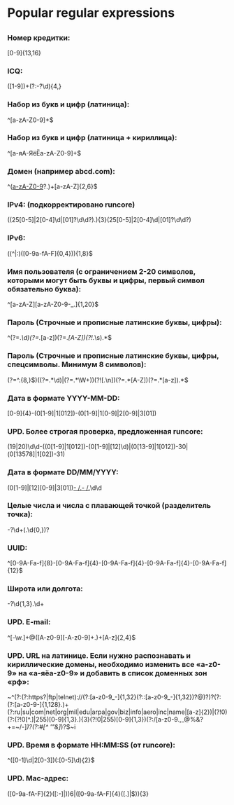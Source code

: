 # Popular regular expressions
##

### Номер кредитки:
[0-9]{13,16}

### ICQ:
([1-9])+(?:-?\d){4,}

### Набор из букв и цифр (латиница):
^[a-zA-Z0-9]+$

### Набор из букв и цифр (латиница + кириллица):
^[а-яА-ЯёЁa-zA-Z0-9]+$

### Домен (например abcd.com):
^([a-zA-Z0-9]([a-zA-Z0-9\-]{0,61}[a-zA-Z0-9])?\.)+[a-zA-Z]{2,6}$

### IPv4: (подкорректировано runcore)
((25[0-5]|2[0-4]\d|[01]?\d\d?)\.){3}(25[0-5]|2[0-4]\d|[01]?\d\d?)

### IPv6:
((^|:)([0-9a-fA-F]{0,4})){1,8}$

### Имя пользователя (с ограничением 2-20 символов, которыми могут быть буквы и цифры, первый символ обязательно буква):
^[a-zA-Z][a-zA-Z0-9-_\.]{1,20}$

### Пароль (Строчные и прописные латинские буквы, цифры):
^(?=.*\d)(?=.*[a-z])(?=.*[A-Z])(?!.*\s).*$

### Пароль (Строчные и прописные латинские буквы, цифры, спецсимволы. Минимум 8 символов):
(?=^.{8,}$)((?=.*\d)|(?=.*\W+))(?![.\n])(?=.*[A-Z])(?=.*[a-z]).*$

### Дата в формате YYYY-MM-DD:
[0-9]{4}-(0[1-9]|1[012])-(0[1-9]|1[0-9]|2[0-9]|3[01]) 

### UPD. Более строгая проверка, предложенная runcore:
(19|20)\d\d-((0[1-9]|1[012])-(0[1-9]|[12]\d)|(0[13-9]|1[012])-30|(0[13578]|1[02])-31)

### Дата в формате DD/MM/YYYY:
(0[1-9]|[12][0-9]|3[01])[- /.](0[1-9]|1[012])[- /.](19|20)\d\d

### Целые числа и числа с плавающей точкой (разделитель точка):
\-?\d+(\.\d{0,})?

### UUID:
^[0-9A-Fa-f]{8}\-[0-9A-Fa-f]{4}\-[0-9A-Fa-f]{4}\-[0-9A-Fa-f]{4}\-[0-9A-Fa-f]{12}$

### Широта или долгота:
-?\d{1,3}\.\d+

### UPD. E-mail:
^[-\w.]+@([A-z0-9][-A-z0-9]+\.)+[A-z]{2,4}$

### UPD. URL на латинице. Если нужно распознавать и кириллические домены, необходимо изменить все «a-z0-9» на «а-яёa-z0-9» и добавить в список доменных зон «рф»:
~^(?:(?:https?|ftp|telnet)://(?:[a-z0-9_-]{1,32}(?::[a-z0-9_-]{1,32})?@)?)?(?:(?:[a-z0-9-]{1,128}\.)+(?:ru|su|com|net|org|mil|edu|arpa|gov|biz|info|aero|inc|name|[a-z]{2})|(?!0)(?:(?!0[^.]|255)[0-9]{1,3}\.){3}(?!0|255)[0-9]{1,3})(?:/[a-z0-9.,_@%&?+=\~/-]*)?(?:#[^ '\"&]*)?$~i

### UPD. Время в формате HH:MM:SS (от runcore):
^([0-1]\d|2[0-3])(:[0-5]\d){2}$

### UPD. Mac-адрес:
([0-9a-fA-F]{2}([:-]|$)){6}$|([0-9a-fA-F]{4}([.]|$)){3}
